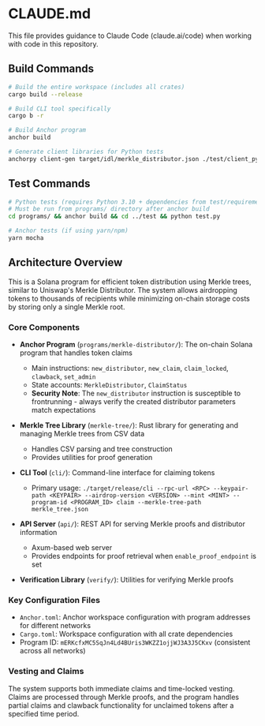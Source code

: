 # CLAUDE.md

This file provides guidance to Claude Code (claude.ai/code) when working with code in this repository.

## Build Commands

```bash
# Build the entire workspace (includes all crates)
cargo build --release

# Build CLI tool specifically
cargo b -r

# Build Anchor program
anchor build

# Generate client libraries for Python tests
anchorpy client-gen target/idl/merkle_distributor.json ./test/client_py --program-id [PROGRAM_ID]
```

## Test Commands

```bash
# Python tests (requires Python 3.10 + dependencies from test/requirements.txt)
# Must be run from programs/ directory after anchor build
cd programs/ && anchor build && cd ../test && python test.py

# Anchor tests (if using yarn/npm)
yarn mocha
```

## Architecture Overview

This is a Solana program for efficient token distribution using Merkle trees, similar to Uniswap's Merkle Distributor. The system allows airdropping tokens to thousands of recipients while minimizing on-chain storage costs by storing only a single Merkle root.

### Core Components

- **Anchor Program** (`programs/merkle-distributor/`): The on-chain Solana program that handles token claims
  - Main instructions: `new_distributor`, `new_claim`, `claim_locked`, `clawback`, `set_admin`
  - State accounts: `MerkleDistributor`, `ClaimStatus`
  - **Security Note**: The `new_distributor` instruction is susceptible to frontrunning - always verify the created distributor parameters match expectations

- **Merkle Tree Library** (`merkle-tree/`): Rust library for generating and managing Merkle trees from CSV data
  - Handles CSV parsing and tree construction
  - Provides utilities for proof generation

- **CLI Tool** (`cli/`): Command-line interface for claiming tokens
  - Primary usage: `./target/release/cli --rpc-url <RPC> --keypair-path <KEYPAIR> --airdrop-version <VERSION> --mint <MINT> --program-id <PROGRAM_ID> claim --merkle-tree-path merkle_tree.json`

- **API Server** (`api/`): REST API for serving Merkle proofs and distributor information
  - Axum-based web server
  - Provides endpoints for proof retrieval when `enable_proof_endpoint` is set

- **Verification Library** (`verify/`): Utilities for verifying Merkle proofs

### Key Configuration Files

- `Anchor.toml`: Anchor workspace configuration with program addresses for different networks
- `Cargo.toml`: Workspace configuration with all crate dependencies
- Program ID: `mERKcfxMC5SqJn4Ld4BUris3WKZZ1ojjWJ3A3J5CKxv` (consistent across all networks)

### Vesting and Claims

The system supports both immediate claims and time-locked vesting. Claims are processed through Merkle proofs, and the program handles partial claims and clawback functionality for unclaimed tokens after a specified time period.